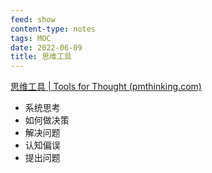 ```yaml
---
feed: show
content-type: notes
tags: MOC
date: 2022-06-09
title: 思维工具
---
```


[思维工具 | Tools for Thought (pmthinking.com)](https://index.pmthinking.com/Tools-for-Thought-08234893d878497d94c4651102fb1aeb)

- 系统思考
- 如何做决策
- 解决问题
- 认知偏误
- 提出问题